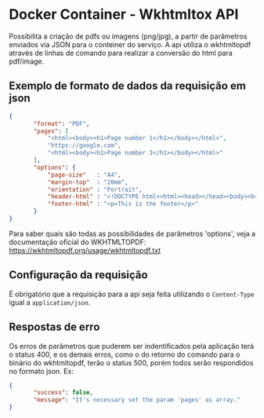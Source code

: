 # Docker Container - Wkhtmltox API
Possibilita a criação de pdfs ou imagens (png/jpg), a partir de parâmetros enviados via JSON para o conteiner do serviço.
A api utiliza o wkhtmltopdf através de linhas de comando para realizar a conversão do html para pdf/image.


## Exemplo de formato de dados da requisição em json ##
```json
{
       "format": "PDF",
       "pages": [
           "<html><body><h1>Page number 1</h1></body></html>",
           "https://google.com",
           "<html><body><h1>Page number 3</h1></body></html>"
       ],
       "options": {
           "page-size"   : "A4",
           "margin-top"  : "20mm",
           "orientation" : "Portrait",
           "header-html" : "<!DOCTYPE html><html><head></head><body><b>This is the header</b></body></html>",
           "footer-html" : "<p>This is the footer</p>"
       }
}
```
Para saber quais são todas as possibilidades de parâmetros 'options', veja a documentação oficial do WKHTMLTOPDF: https://wkhtmltopdf.org/usage/wkhtmltopdf.txt


## Configuração da requisição ##
É obrigatório que a requisição para a api seja feita utilizando o `Content-Type` igual a `application/json`.


## Respostas de erro ##
Os erros de parâmetros que puderem ser indentificados pela aplicação terá o status 400, e os demais erros, como o do retorno do comando para o binário do wkhtmltopdf, terão o status 500, porém todos serão respondidos no formato json.
Ex:
```json
{
       "success": false,
       "message": "It's necessary set the param 'pages' as array."
}
```
